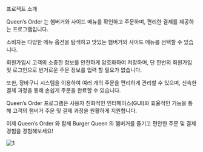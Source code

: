 프로젝트 소개

Queen’s Order 는 햄버거와 사이드 메뉴를 확인하고 주문하며, 편리한 결제를 제공하는 프로그램입니다.

소비자는 다양한 메뉴 옵션을 탐색하고 맛있는 햄버거와 사이드 메뉴를 선택할 수 있습니다.

회원가입시 고객의 소중한 정보를 안전하게 암호화하여 저장하며,
단 한번의 회원가입 및 로그인으로 번거로운 주문 정보를 입력 할 필요가 없습니다.

또한, 장바구니 시스템을 이용하여 여러 개의 주문을 편리하게 관리할 수 있으며,
신속한 결제 과정을 통해 손쉽게 주문을 완료할 수 있습니다.

Queen’s Order 프로그램은 사용자 친화적인 인터페이스(GUI)와 효율적인 기능을 통해 고객의 햄버거 주문 및 
결제 과정을 원활하게 지원합니다.

이제 Queen’s Order 와 함께 Burger Queen 의 햄버거를 즐기고 편안한 주문 및 결제 경험을 경험해보세요!


![1](https://github.com/shinheem/QueensOrder-Project/assets/132419872/c320c206-29bd-42a7-8ec9-132cd2e40ebd)
